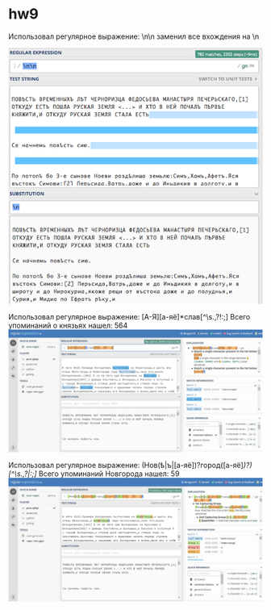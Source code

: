 # hw9


Использовал регулярное выражение: \n\n заменил все вхождения на \n

![](https://github.com/marisha010/hw9/blob/master/1_2.png?raw=true)

Использовал регулярное выражение: [А-Я][а-яё]*слав[^\s.,\?!:;]
Всего упоминаний о князьях нашел: 564
![](https://github.com/Dimon322/hw9/blob/master/UJ7BFZE3DfI.jpg?raw=true)

Использовал регулярное выражение: (Нов(ѣ|ъ|[а-яё])?город([а-яё]*)?)[^\s.,\?|:;]* 
Всего упоминаний Новгорода нашел: 59
![](https://github.com/Dimon322/hw9/blob/master/CzbeSMt4iu8.jpg?raw=true)

